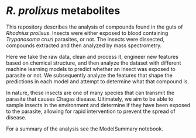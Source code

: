 # *R. prolixus* metabolites
This repository describes the analysis of compounds found in the guts of *Rhodnius prolixus*. Insects were either exposed to blood containing *Trypanosoma cruzi* parasites, or not. The insects were dissected, compounds extracted and then analyzed by mass spectrometry.

Here we take the raw data, clean and process it, engineer new features based on chemical structure, and then analyze the dataset with different machine learning models to predict whether an insect was exposed to parasite or not. We subsequently analyze the features that shape the predictions in each model and attempt to determine what that compound is.

In nature, these insects are one of many species that can transmit the parasite that causes Chagas disease. Ultimately, we aim to be able to sample insects in the environment and determine if they have been exposed to the parasite, allowing for rapid intervention to prevent the spread of disease.  

For a summary of the analysis see the ModelSummary notebook.
